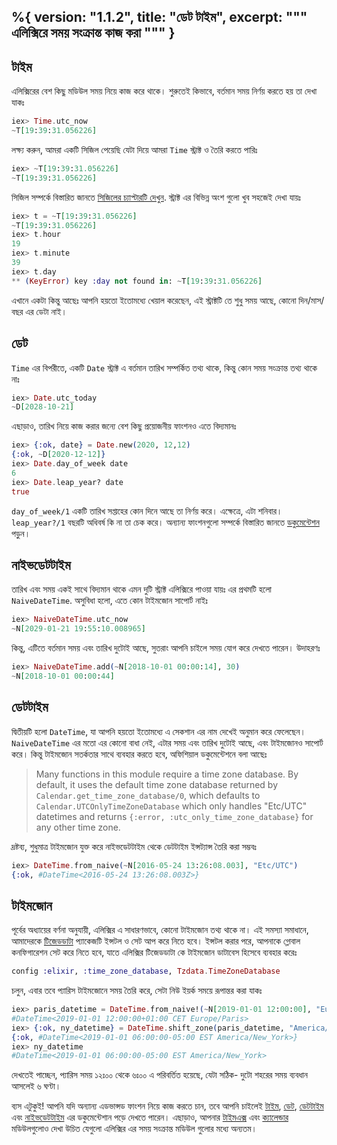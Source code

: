 %{
  version: "1.1.2",
  title: "ডেট টাইম",
  excerpt: """
  এলিক্সিরে সময় সংক্রান্ত কাজ করা
  """
}
---

## টাইম

এলিক্সিরের বেশ কিছু মডিউল সময় নিয়ে কাজ করে থাকে।
শুরুতেই কিভাবে, বর্তমান সময় নির্ণয় করতে হয় তা দেখা যাকঃ

```elixir
iex> Time.utc_now
~T[19:39:31.056226]
```

লক্ষ্য করুন, আমরা একটি সিজিল পেয়েছি যেটা দিয়ে আমরা `Time` স্ট্রাক্ট ও তৈরি করতে পারিঃ

```elixir
iex> ~T[19:39:31.056226]
~T[19:39:31.056226]
```

সিজিল সম্পর্কে বিস্তারিত জানতে [সিজিলের চ্যাপ্টারটি দেখুন](/bn/lessons/basics/sigils).
স্ট্রাক্ট এর বিভিন্ন অংশ গুলো খুব সহজেই দেখা যায়ঃ

```elixir
iex> t = ~T[19:39:31.056226]
~T[19:39:31.056226]
iex> t.hour
19
iex> t.minute
39
iex> t.day
** (KeyError) key :day not found in: ~T[19:39:31.056226]
```

এখানে একটা কিন্তু আছেঃ আপনি হয়তো ইতোমধ্যে খেয়াল করেছেন, এই স্ট্রাক্টটি তে শুধু সময় আছে, কোনো দিন/মাস/বছর এর ডেটা নাই।

## ডেট

`Time` এর বিপরীতে, একটি `Date` স্ট্রাক্ট এ বর্তমান তারিখ সম্পর্কিত তথ্য থাকে, কিন্তু কোন সময় সংক্রান্ত তথ্য থাকে নাঃ

```elixir
iex> Date.utc_today
~D[2028-10-21]
```

এছাড়াও, তারিখ নিয়ে কাজ করার জন্যে বেশ কিছু প্রয়োজনীয় ফাংশনও এতে বিদ্যমানঃ

```elixir
iex> {:ok, date} = Date.new(2020, 12,12)
{:ok, ~D[2020-12-12]}
iex> Date.day_of_week date
6
iex> Date.leap_year? date
true
```

`day_of_week/1` একটি তারিখ সপ্তাহের কোন দিনে আছে তা নির্ণয় করে।
এক্ষেত্রে, এটা শনিবার।
`leap_year?/1` বছরটি অধিবর্ষ কি না তা চেক করে।
অন্যান্য ফাংশনগুলো সম্পর্কে বিস্তারিত জানতে [ডকুমেন্টেশন](https://hexdocs.pm/elixir/Date.html) পড়ুন।

## নাইভডেটটাইম

তারিখ এবং সময় একই সাথে বিদ্যমান থাকে এমন দুটি স্ট্রাক্ট এলিক্সিরে পাওয়া যায়ঃ
এর প্রথমটি হলো `NaiveDateTime`.
অসুবিধা হলো, এতে কোন টাইমজোন সাপোর্ট নাইঃ

```elixir
iex> NaiveDateTime.utc_now
~N[2029-01-21 19:55:10.008965]
```

কিন্তু, এটিতে বর্তমান সময় এবং তারিখ দুটোই আছে, সুতরাং আপনি চাইলে সময় যোগ করে দেখতে পারেন। উদাহরণঃ

```elixir
iex> NaiveDateTime.add(~N[2018-10-01 00:00:14], 30)
~N[2018-10-01 00:00:44]
```

## ডেটটাইম

দ্বিতীয়টি হলো `DateTime`, যা আপনি হয়তো ইতোমধ্যে এ সেকশান এর নাম দেখেই অনুমান করে ফেলেছেন।
`NaiveDateTime` এর মতো এর কোনো বাধা নেই, এটার সময় এবং তারিখ দুটোই আছে, এবং টাইমজোনও সাপোর্ট করে।
কিন্তু টাইমজোন সতর্কতার সাথে ব্যবহার করতে হবে, অফিশিয়াল ডকুমেন্টেশনে বলা আছেঃ

> Many functions in this module require a time zone database. By default, it uses the default time zone database returned by `Calendar.get_time_zone_database/0`, which defaults to `Calendar.UTCOnlyTimeZoneDatabase` which only handles "Etc/UTC" datetimes and returns `{:error, :utc_only_time_zone_database}` for any other time zone.

দ্রষ্টব্য, শুধুমাত্র টাইমজোন যুক্ত করে নাইভডেটটাইম থেকে ডেটটাইম ইন্সট্যান্স তৈরি করা সম্ভবঃ

```elixir
iex> DateTime.from_naive(~N[2016-05-24 13:26:08.003], "Etc/UTC")
{:ok, #DateTime<2016-05-24 13:26:08.003Z>}
```

## টাইমজোন

পূর্বের অধ্যায়ের বর্ণনা অনুযায়ী, এলিক্সির এ সাধারণভাবে, কোনো টাইমজোন তথ্য থাকে না।
এই সমস্যা সমাধানে, আমাদেরকে [টিজেডডাটা](https://github.com/lau/tzdata) প্যাকেজটি ইন্সটল ও সেট আপ করে নিতে হবে।
ইন্সটল করার পরে, আপনাকে গ্লোবাল কনফিগারেশন সেট করে নিতে হবে, যাতে এলিক্সির টিজেডডাটা কে টাইমজোন ডাটাবেস হিসেবে ব্যবহার করেঃ

```elixir
config :elixir, :time_zone_database, Tzdata.TimeZoneDatabase
```

চলুন, এবার তবে প্যারিস টাইমজোনে সময় তৈরি করে, সেটা নিউ ইয়র্ক সময়ে রূপান্তর করা যাকঃ

```elixir
iex> paris_datetime = DateTime.from_naive!(~N[2019-01-01 12:00:00], "Europe/Paris")
#DateTime<2019-01-01 12:00:00+01:00 CET Europe/Paris>
iex> {:ok, ny_datetime} = DateTime.shift_zone(paris_datetime, "America/New_York")
{:ok, #DateTime<2019-01-01 06:00:00-05:00 EST America/New_York>}
iex> ny_datetime
#DateTime<2019-01-01 06:00:00-05:00 EST America/New_York>
```

দেখতেই পাচ্ছেন, প্যারিস সময় ১২ঃ০০ থেকে ৬ঃ০০ এ পরিবর্তিত হয়েছে, যেটা সঠিক- দুটো শহরের সময় ব্যবধান আসলেই ৬ ঘণ্টা।

ব্যস এটুকুই! আপনি যদি অন্যান্য এডভান্সড ফাংশন নিয়ে কাজ করতে চান, তবে আপনি চাইলেই [টাইম](https://hexdocs.pm/elixir/Time.html), [ডেট](https://hexdocs.pm/elixir/Date.html), [ডেটটাইম](https://hexdocs.pm/elixir/DateTime.html) এবং [নাইভডেটটাইম](https://hexdocs.pm/elixir/NaiveDateTime.html) এর ডকুমেন্টেশান পড়ে দেখতে পারেন।
এছাড়াও, আপনার [টাইমএক্স](https://github.com/bitwalker/timex) এবং [ক্যালেন্ডার](https://github.com/lau/calendar) মডিউলগুলোও দেখা উচিত যেগুলো এলিক্সির এর সময় সংক্রান্ত মডিউল গুলোর মধ্যে অন্যতম।
